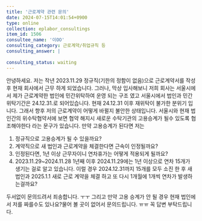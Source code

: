 ```yaml
---
title: '근로계약 관련 문의'
date: 2024-07-15T14:01:54+0900
type: online
collection: eplabor_consultings
item_id: 1506
consultee_name: '이OO'
consulting_category: 근로계약/취업규칙 등
consulting_answer: |
    
consulting_status: waiting
---
```


안녕하세요. 저는 작년 2023.11.29 정규직(기한의 정함이 없음)으로 근로계약서를 작성 후 현재 회사에서 근무 하게 되었습니다. 
그러나, 막상 입사해보니 저희 회사는 서울시에서 제가 근로계약한 법인에 민간위탁하여 운영 되는 구조 였고 
서울시에서 법인과 민간위탁기간은 24.12.31.로 되어있습니다.
현재 24.12.31 이후 재위탁이 불가한 분위기 입니다. 그래서 향후 저의 근로계약이 어떻게 바뀔지 불안한 상태입니다. 
서울시와 현재 법인간의 위수탁협약서에 보면 협약 해지시 새로운 수탁기관의 고용승계가 될수 있도록 협조해야한다 라는 문구가 있습니다. 
만약 고용승계가 된다면 저는 

1. 정규직으로 고용승계가 될 수 있을까요? 
2. 계약직으로 새 법인과 근로계약을 체결한다면 근속이 인정될까요? 
3. 인정된다면, 1년 이상 근무자이니 연차휴가는 어떻게 적용되게 될까요?
4. 2023.11.29~2024.11.28 1년째 이후 2024.11.29에는 1년 이상으로 연차 15개가 생기는 걸로 알고 있습니다. 이럴 경우 2024.12.31까지 15개를 모두 소진 한 후 새 법인과 2025.1.1 새로 근로 계약을 체결 하고 또 다시 1개월에 1개씩 연차가 발생하는걸까요? 

두서없이 문의드려서 죄송합니다. ㅜㅜ 그리고 만약 고용 승계가 안 될 경우 현재 법인에서 저를 짜를수도 있나요?물어 볼 곳이 없어서 문의드립니다. ㅠㅠ 꼭 답변 부탁드립니다. 
